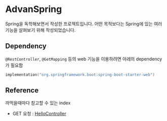 # AdvanSpring
Spring을 독학해보면서 작성한 프로젝트입니다.
어떤 목적보다는 Spring에 있는 여러 기능을 살펴보기 위해 작성되었습니다.

## Dependency
`@RestController`, `@GetMapping` 등의 web 기능을 이용하려면 아레의 dependency가 필요함
```kt
implementation("org.springframework.boot:spring-boot-starter-web")
```

## Reference
까먹을때마다 참고할 수 있는 index

- GET 요청 : [HelloController](https://github.com/Yeah-Playground/AdvanSpring/blob/master/src/main/kotlin/io/yeahx4/advanspring/controller/HelloController.kt)
